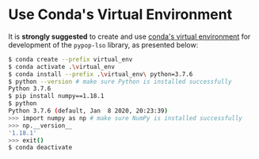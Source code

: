 # Use Conda's Virtual Environment

It is **strongly suggested** to create and use [conda's virtual environment](https://docs.conda.io/projects/conda/en/latest/user-guide/tasks/manage-environments.html) for development of the `pypop-lso` library, as presented below:

```bash
$ conda create --prefix virtual_env
$ conda activate .\virtual_env
$ conda install --prefix .\virtual_env\ python=3.7.6
$ python --version # make sure Python is installed successfully
Python 3.7.6
$ pip install numpy==1.18.1
$ python
Python 3.7.6 (default, Jan  8 2020, 20:23:39)
>>> import numpy as np # make sure NumPy is installed successfully
>>> np.__version__
'1.18.1'
>>> exit()
$ conda deactivate
```

